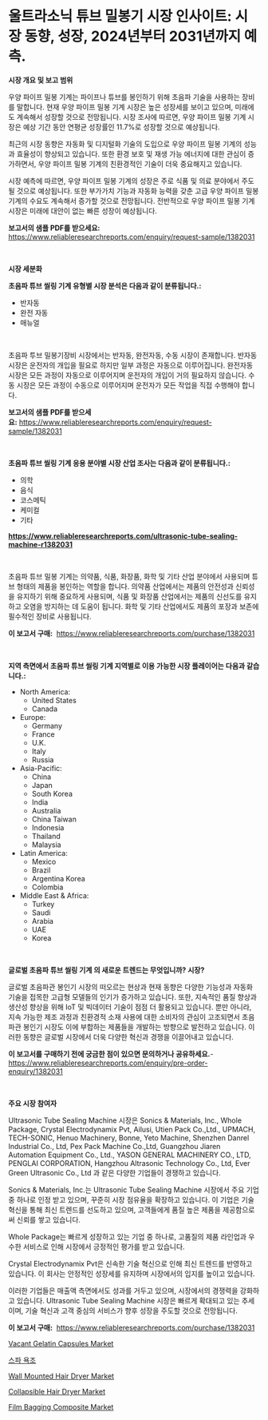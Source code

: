 <p><h1>울트라소닉 튜브 밀봉기 시장 인사이트: 시장 동향, 성장, 2024년부터 2031년까지 예측.</h1></p><p><strong>시장 개요 및 보고 범위</strong></p>
<p><p>우양 파이프 밀봉 기계는 파이프나 튜브를 봉인하기 위해 초음파 기술을 사용하는 장비를 말합니다. 현재 우양 파이프 밀봉 기계 시장은 높은 성장세를 보이고 있으며, 미래에도 계속해서 성장할 것으로 전망됩니다. 시장 조사에 따르면, 우양 파이프 밀봉 기계 시장은 예상 기간 동안 연평균 성장률인 11.7%로 성장할 것으로 예상됩니다. </p><p>최근의 시장 동향은 자동화 및 디지털화 기술의 도입으로 우양 파이프 밀봉 기계의 성능과 효율성이 향상되고 있습니다. 또한 환경 보호 및 재생 가능 에너지에 대한 관심이 증가하면서, 우양 파이프 밀봉 기계의 친환경적인 기술이 더욱 중요해지고 있습니다.  </p><p>시장 예측에 따르면, 우양 파이프 밀봉 기계의 성장은 주로 식품 및 의료 분야에서 주도될 것으로 예상됩니다. 또한 부가가치 기능과 자동화 능력을 갖춘 고급 우양 파이프 밀봉 기계의 수요도 계속해서 증가할 것으로 전망됩니다. 전반적으로 우양 파이프 밀봉 기계 시장은 미래에 대안이 없는 빠른 성장이 예상됩니다.</p></p>
<p><strong>보고서의 샘플 PDF를 받으세요:</strong> <a href="https://www.reliableresearchreports.com/enquiry/request-sample/1382031">https://www.reliableresearchreports.com/enquiry/request-sample/1382031</a></p>
<p>&nbsp;</p>
<p><strong>시장 세분화</strong></p>
<p><strong>초음파 튜브 씰링 기계 유형별 시장 분석은 다음과 같이 분류됩니다.:</strong></p>
<p><ul><li>반자동</li><li>완전 자동</li><li>매뉴얼</li></ul></p>
<p>&nbsp;</p>
<p><p>초음파 투브 밀봉기장비 시장에서는 반자동, 완전자동, 수동 시장이 존재합니다. 반자동 시장은 운전자의 개입을 필요로 하지만 일부 과정은 자동으로 이루어집니다. 완전자동 시장은 모든 과정이 자동으로 이루어지며 운전자의 개입이 거의 필요하지 않습니다. 수동 시장은 모든 과정이 수동으로 이루어지며 운전자가 모든 작업을 직접 수행해야 합니다.</p></p>
<p><strong>보고서의 샘플 PDF를 받으세요:</strong>&nbsp;<a href="https://www.reliableresearchreports.com/enquiry/request-sample/1382031">https://www.reliableresearchreports.com/enquiry/request-sample/1382031</a></p>
<p>&nbsp;</p>
<p><strong> 초음파 튜브 씰링 기계 응용 분야별 시장 산업 조사는 다음과 같이 분류됩니다.:</strong></p>
<p><ul><li>의학</li><li>음식</li><li>코스메틱</li><li>케미컬</li><li>기타</li></ul></p>
<p><strong><a href="https://www.reliableresearchreports.com/ultrasonic-tube-sealing-machine-r1382031">https://www.reliableresearchreports.com/ultrasonic-tube-sealing-machine-r1382031</a></strong></p>
<p>&nbsp;</p>
<p><p>초음파 튜브 밀봉 기계는 의약품, 식품, 화장품, 화학 및 기타 산업 분야에서 사용되며 튜브 형태의 제품을 봉인하는 역할을 합니다. 의약품 산업에서는 제품의 안전성과 신뢰성을 유지하기 위해 중요하게 사용되며, 식품 및 화장품 산업에서는 제품의 신선도를 유지하고 오염을 방지하는 데 도움이 됩니다. 화학 및 기타 산업에서도 제품의 포장과 보존에 필수적인 장비로 사용됩니다.</p></p>
<p><strong>이 보고서 구매:</strong>&nbsp; <a href="https://www.reliableresearchreports.com/purchase/1382031">https://www.reliableresearchreports.com/purchase/1382031</a></p>
<p>&nbsp;</p>
<p><strong>지역 측면에서 초음파 튜브 씰링 기계 지역별로 이용 가능한 시장 플레이어는 다음과 같습니다.:</strong></p>
<p><ul>
    <li>
        North America:
        <ul>
            <li>United States</li>
            <li>Canada</li>
        </ul>
    </li>
    <li>
        Europe:
        <ul>
            <li>Germany</li>
            <li>France</li>
            <li>U.K.</li>
            <li>Italy</li>
            <li>Russia</li>
        </ul>
    </li>
    <li>
        Asia-Pacific:
        <ul>
            <li>China</li>
            <li>Japan</li>
            <li>South Korea</li>
            <li>India</li>
            <li>Australia</li>
            <li>China Taiwan</li>
            <li>Indonesia</li>
            <li>Thailand</li>
            <li>Malaysia</li>
        </ul>
    </li>
    <li>
        Latin America:
        <ul>
            <li>Mexico</li>
            <li>Brazil</li>
            <li>Argentina Korea</li>
            <li>Colombia</li>
        </ul>
    </li>
    <li>
        Middle East & Africa:
        <ul>
            <li>Turkey</li>
            <li>Saudi</li>
            <li>Arabia</li>
            <li>UAE</li>
            <li>Korea</li>
        </ul>
    </li>
    </ul></p>
<p>&nbsp;</p>
<p><strong>글로벌 초음파 튜브 씰링 기계 의 새로운 트렌드는 무엇입니까? 시장?</strong></p>
<p><p>글로벌 초음파관 봉인기 시장의 떠오르는 현상과 현재 동향은 다양한 기능성과 자동화 기술을 접목한 고급형 모델들의 인기가 증가하고 있습니다. 또한, 지속적인 품질 향상과 생산성 향상을 위해 IoT 및 빅데이터 기술이 점점 더 활용되고 있습니다. 뿐만 아니라, 지속 가능한 제조 과정과 친환경적 소재 사용에 대한 소비자의 관심이 고조되면서 초음파관 봉인기 시장도 이에 부합하는 제품들을 개발하는 방향으로 발전하고 있습니다. 이러한 동향은 글로벌 시장에서 더욱 다양한 혁신과 경쟁을 이끌어내고 있습니다.</p></p>
<p><strong>이 보고서를 구매하기 전에 궁금한 점이 있으면 문의하거나 공유하세요.</strong>- <a href="https://www.reliableresearchreports.com/enquiry/pre-order-enquiry/1382031">https://www.reliableresearchreports.com/enquiry/pre-order-enquiry/1382031</a></p>
<p>&nbsp;</p>
<p><strong>주요 시장 참여자</strong></p>
<p><p>Ultrasonic Tube Sealing Machine 시장은 Sonics & Materials, Inc., Whole Package, Crystal Electrodynamix Pvt, Ailusi, Utien Pack Co.,Ltd., UPMACH, TECH-SONIC, Henuo Machinery, Bonne, Yeto Machine, Shenzhen Danrel Industrial Co., Ltd, Pex Pack Machine Co.,Ltd, Guangzhou Jiaren Automation Equipment Co., Ltd., YASON GENERAL MACHINERY CO., LTD, PENGLAI CORPORATION, Hangzhou Altrasonic Technology Co., Ltd, Ever Green Ultrasonic Co., Ltd 과 같은 다양한 기업들이 경쟁하고 있습니다.</p><p>Sonics & Materials, Inc.는 Ultrasonic Tube Sealing Machine 시장에서 주요 기업 중 하나로 인정 받고 있으며, 꾸준히 시장 점유율을 확장하고 있습니다. 이 기업은 기술 혁신을 통해 최신 트렌드를 선도하고 있으며, 고객들에게 품질 높은 제품을 제공함으로써 신뢰를 쌓고 있습니다. </p><p>Whole Package는 빠르게 성장하고 있는 기업 중 하나로, 고품질의 제품 라인업과 우수한 서비스로 인해 시장에서 긍정적인 평가를 받고 있습니다. </p><p>Crystal Electrodynamix Pvt은 신속한 기술 혁신으로 인해 최신 트렌드를 반영하고 있습니다. 이 회사는 안정적인 성장세를 유지하며 시장에서의 입지를 높이고 있습니다.</p><p>이러한 기업들은 매출액 측면에서도 성과를 거두고 있으며, 시장에서의 경쟁력을 강화하고 있습니다. Ultrasonic Tube Sealing Machine 시장은 빠르게 확대되고 있는 추세이며, 기술 혁신과 고객 중심의 서비스가 향후 성장을 주도할 것으로 전망됩니다.</p></p>
<p><strong>이 보고서 구매:</strong>&nbsp;&nbsp;<a href="https://www.reliableresearchreports.com/purchase/1382031">https://www.reliableresearchreports.com/purchase/1382031</a></p>
<p><p><a href="https://www.linkedin.com/pulse/vacant-gelatin-capsules-market-analysis-its-cagr-segmentation-nqd5f">Vacant Gelatin Capsules Market</a></p><p><a href="https://github.com/JackieFauhey9089475/Market-Research-Report-List-1/blob/main/500520364026.md">스파 욕조</a></p><p><a href="https://issuu.com/reportprime-2/docs/wall-mounted-hair-dryer-market-size-2030.pptx">Wall Mounted Hair Dryer Market</a></p><p><a href="https://issuu.com/reportprime-2/docs/collapsible-hair-dryer-market-size-2030.pptx">Collapsible Hair Dryer Market</a></p><p><a href="https://github.com/RichRobinson5/Market-Research-Report-List-5/blob/main/film-bagging-composite-market.md">Film Bagging Composite Market</a></p></p>